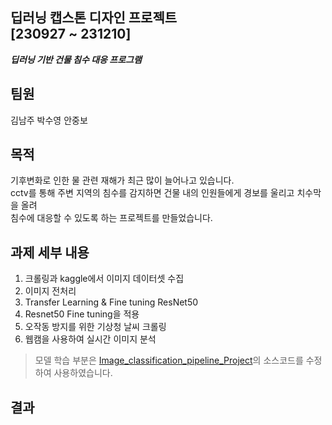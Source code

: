 ## 딥러닝 캡스톤 디자인 프로젝트<br/>[230927 ~ 231210]
_**딥러닝 기반 건물 침수 대응 프로그램**_

## 팀원
김남주 박수영 안중보

## 목적
기후변화로 인한 물 관련 재해가 최근 많이 늘어나고 있습니다.<br/>
cctv를 통해 주변 지역의 침수를 감지하면 건물 내의 인원들에게 경보를 울리고 치수막을 올려<br/> 침수에 대응할 수 있도록 하는 프로젝트를 만들었습니다. 

## 과제 세부 내용
1. 크롤링과 kaggle에서 이미지 데이터셋 수집
2. 이미지 전처리
3. Transfer Learning & Fine tuning ResNet50
4. Resnet50 Fine tuning을 적용
5. 오작동 방지를 위한 기상청 날씨 크롤링
6. 웹캠을 사용하여 실시간 이미지 분석

> 모델 학습 부분은 [Image_classification_pipeline_Project](https://github.com/inhovation97/Image_classification_pipeline_Project.git)의 소스코드를 수정하여 사용하였습니다.

## 결과
